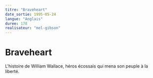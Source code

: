 ```yaml
---
titre: "Braveheart"
date_sortie: 1995-05-24
langue: "Anglais"
duree: 178
realisateur: "mel-gibson"
---
```


# Braveheart

L'histoire de William Wallace, héros écossais qui mena son peuple à la liberté.